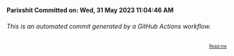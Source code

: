 **Parixshit Committed on: Wed, 31 May 2023 11:04:46 AM** <!-- 035852da-25b4-483a-823f-48f69997f251 -->

###### This is an automated commit generated by a GitHub Actions workflow.

<div align="right"><sub><sup><a href="https://github.com/Parixshit/AutoCommit.git">Read me</a></sup></sub></div>
